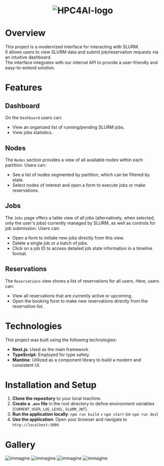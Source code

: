 <h1 align="center">
  
  ![HPC4AI-logo](https://hpc4ai.it/storage/small_logo_hpc4ai_black.png)
  
</h1>

# Overview
This project is a modernized interface for interacting with SLURM.<br>
It allows users to view SLURM data and submit job/reservation requests via an intuitive dashboard.<br>
The interface integrates with our internal API to provide a user-friendly and easy-to-extend solution.

# Features
## Dashboard
On the `Dashboard` users can:
- View an organized list of running/pending SLURM jobs.
- View jobs statistics.
## Nodes
The `Nodes` section provides a view of all available nodes within each partition. Users can:
- See a list of nodes segmented by partition, which can be filtered by state.
- Select nodes of interest and open a form to execute jobs or make reservations.
## Jobs
The `Jobs` page offers a table view of all jobs (alternatively, when selected, only the user's jobs) currently managed by SLURM, as well as controls for job submission. Users can:
- Open a form to initiate new jobs directly from this view.
- Delete a single job or a batch of jobs.
- Click on a job ID to access detailed job state information in a timeline format.
## Reservations
The `Reservations` view shows a list of reservations for all users. Here, users can:
- View all reservations that are currently active or upcoming.
- Open the booking form to make new reservations directly from the reservation list.

# Technologies
This project was built using the following technologies:
- **Next.js**: Used as the main framework.
- **TypeScript**: Employed for type safety.
- **Mantine**: Utilized as a component library to build a modern and consistent UI.

# Installation and Setup
1. **Clone the repository** to your local machine.
2. **Create a `.env` file** in the root directory to define environment variables (`CURRENT_USER`, `LOG_LEVEL`, `SLURM_JWT`).
3. **Run the application locally**: `npm run build` + `npm start` (or `npm run dev`)
4. **Use the application**: Open your browser and navigate to `http://localhost:3000`

# Gallery
![immagine](https://github.com/user-attachments/assets/0c4d7665-841b-49a1-836c-51b71dced3f0)
![immagine](https://github.com/user-attachments/assets/c6f5b272-27dd-490c-b60e-3951ecd08b5a)
![immagine](https://github.com/user-attachments/assets/8de2a460-f2ba-4693-8f72-393a31ac2970)
![immagine](https://github.com/user-attachments/assets/e41d159a-de18-4a06-96aa-b3e7a180089c)
